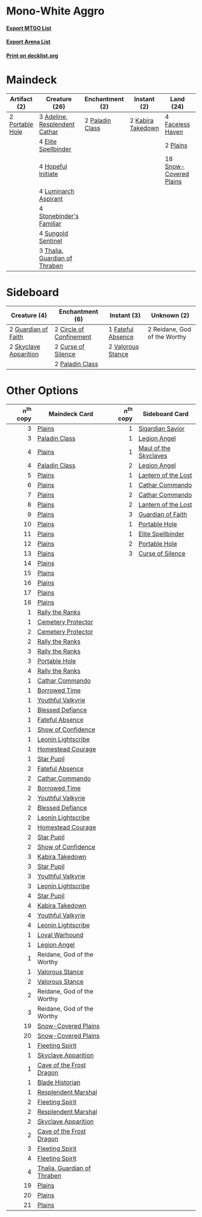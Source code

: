 # Mono-White Aggro

#### [Export MTGO List](../collection/Mono-White%20Aggro/Mono-White%20Aggro.txt)
#### [Export Arena List](../collection/Mono-White%20Aggro/Mono-White%20Aggro_arena.txt)
#### [Print on decklist.org](http://decklist.org/?deckmain=3%09Adeline,%20Resplendent%20Cathar%0A4%09Brutal%20Cathar%0A4%09Elite%20Spellbinder%0A4%09Faceless%20Haven%0A4%09Hopeful%20Initiate%0A2%09Kabira%20Takedown%0A4%09Luminarch%20Aspirant%0A2%09Paladin%20Class%0A2%09Plains%0A2%09Portable%20Hole%0A18%09Snow-Covered%20Plains%0A4%09Stonebinder's%20Familiar%0A4%09Sungold%20Sentinel%0A3%09Thalia,%20Guardian%20of%20Thraben&deckside=2%09Circle%20of%20Confinement%0A2%09Curse%20of%20Silence%0A1%09Fateful%20Absence%0A2%09Guardian%20of%20Faith%0A2%09Paladin%20Class%0A2%09Reidane,%20God%20of%20the%20Worthy%0A2%09Skyclave%20Apparition%0A2%09Valorous%20Stance)
# Maindeck

|                                       Artifact (2)                                       |                                             Creature (26)                                              |                                     Enchantment (2)                                      |                                        Instant (2)                                         |                                            Land (24)                                            |  Unknown (4)  |
|------------------------------------------------------------------------------------------|--------------------------------------------------------------------------------------------------------|------------------------------------------------------------------------------------------|--------------------------------------------------------------------------------------------|-------------------------------------------------------------------------------------------------|---------------|
|2 [Portable Hole](http://gatherer.wizards.com/Pages/Card/Details.aspx?multiverseid=527320)|3 [Adeline, Resplendent Cathar](http://gatherer.wizards.com/Pages/Card/Details.aspx?multiverseid=534751)|2 [Paladin Class](http://gatherer.wizards.com/Pages/Card/Details.aspx?multiverseid=527316)|2 [Kabira Takedown](http://gatherer.wizards.com/Pages/Card/Details.aspx?multiverseid=491641)|4 [Faceless Haven](http://gatherer.wizards.com/Pages/Card/Details.aspx?multiverseid=503874)      |4 Brutal Cathar|
|                                                                                          |4 [Elite Spellbinder](http://gatherer.wizards.com/Pages/Card/Details.aspx?multiverseid=513494)          |                                                                                          |                                                                                            |2 [Plains](http://gatherer.wizards.com/Pages/Card/Details.aspx?multiverseid=439856)              |               |
|                                                                                          |4 [Hopeful Initiate](http://gatherer.wizards.com/Pages/Card/Details.aspx?multiverseid=540850)           |                                                                                          |                                                                                            |18 [Snow-Covered Plains](http://gatherer.wizards.com/Pages/Card/Details.aspx?multiverseid=121267)|               |
|                                                                                          |4 [Luminarch Aspirant](http://gatherer.wizards.com/Pages/Card/Details.aspx?multiverseid=491647)         |                                                                                          |                                                                                            |                                                                                                 |               |
|                                                                                          |4 [Stonebinder's Familiar](http://gatherer.wizards.com/Pages/Card/Details.aspx?multiverseid=513508)     |                                                                                          |                                                                                            |                                                                                                 |               |
|                                                                                          |4 [Sungold Sentinel](http://gatherer.wizards.com/Pages/Card/Details.aspx?multiverseid=534795)           |                                                                                          |                                                                                            |                                                                                                 |               |
|                                                                                          |3 [Thalia, Guardian of Thraben](http://gatherer.wizards.com/Pages/Card/Details.aspx?multiverseid=442025)|                                                                                          |                                                                                            |                                                                                                 |               |


# Sideboard

|                                          Creature (4)                                          |                                         Enchantment (6)                                          |                                        Instant (3)                                         |        Unknown (2)         |
|------------------------------------------------------------------------------------------------|--------------------------------------------------------------------------------------------------|--------------------------------------------------------------------------------------------|----------------------------|
|2 [Guardian of Faith](http://gatherer.wizards.com/Pages/Card/Details.aspx?multiverseid=527305)  |2 [Circle of Confinement](http://gatherer.wizards.com/Pages/Card/Details.aspx?multiverseid=540834)|1 [Fateful Absence](http://gatherer.wizards.com/Pages/Card/Details.aspx?multiverseid=534774)|2 Reidane, God of the Worthy|
|2 [Skyclave Apparition](http://gatherer.wizards.com/Pages/Card/Details.aspx?multiverseid=495603)|2 [Curse of Silence](http://gatherer.wizards.com/Pages/Card/Details.aspx?multiverseid=534770)     |2 [Valorous Stance](http://gatherer.wizards.com/Pages/Card/Details.aspx?multiverseid=391950)|                            |
|                                                                                                |2 [Paladin Class](http://gatherer.wizards.com/Pages/Card/Details.aspx?multiverseid=527316)        |                                                                                            |                            |


# Other Options

|*n*<sup>th</sup> copy|                                            Maindeck Card                                             |*n*<sup>th</sup> copy|                                         Sideboard Card                                         |
|--------------------:|------------------------------------------------------------------------------------------------------|--------------------:|------------------------------------------------------------------------------------------------|
|                    3|[Plains](http://gatherer.wizards.com/Pages/Card/Details.aspx?multiverseid=439856)                     |                    1|[Sigardian Savior](http://gatherer.wizards.com/Pages/Card/Details.aspx?multiverseid=534792)     |
|                    3|[Paladin Class](http://gatherer.wizards.com/Pages/Card/Details.aspx?multiverseid=527316)              |                    1|[Legion Angel](http://gatherer.wizards.com/Pages/Card/Details.aspx?multiverseid=491646)         |
|                    4|[Plains](http://gatherer.wizards.com/Pages/Card/Details.aspx?multiverseid=439856)                     |                    1|[Maul of the Skyclaves](http://gatherer.wizards.com/Pages/Card/Details.aspx?multiverseid=491651)|
|                    4|[Paladin Class](http://gatherer.wizards.com/Pages/Card/Details.aspx?multiverseid=527316)              |                    2|[Legion Angel](http://gatherer.wizards.com/Pages/Card/Details.aspx?multiverseid=491646)         |
|                    5|[Plains](http://gatherer.wizards.com/Pages/Card/Details.aspx?multiverseid=439856)                     |                    1|[Lantern of the Lost](http://gatherer.wizards.com/Pages/Card/Details.aspx?multiverseid=541135)  |
|                    6|[Plains](http://gatherer.wizards.com/Pages/Card/Details.aspx?multiverseid=439856)                     |                    1|[Cathar Commando](http://gatherer.wizards.com/Pages/Card/Details.aspx?multiverseid=534764)      |
|                    7|[Plains](http://gatherer.wizards.com/Pages/Card/Details.aspx?multiverseid=439856)                     |                    2|[Cathar Commando](http://gatherer.wizards.com/Pages/Card/Details.aspx?multiverseid=534764)      |
|                    8|[Plains](http://gatherer.wizards.com/Pages/Card/Details.aspx?multiverseid=439856)                     |                    2|[Lantern of the Lost](http://gatherer.wizards.com/Pages/Card/Details.aspx?multiverseid=541135)  |
|                    9|[Plains](http://gatherer.wizards.com/Pages/Card/Details.aspx?multiverseid=439856)                     |                    3|[Guardian of Faith](http://gatherer.wizards.com/Pages/Card/Details.aspx?multiverseid=527305)    |
|                   10|[Plains](http://gatherer.wizards.com/Pages/Card/Details.aspx?multiverseid=439856)                     |                    1|[Portable Hole](http://gatherer.wizards.com/Pages/Card/Details.aspx?multiverseid=527320)        |
|                   11|[Plains](http://gatherer.wizards.com/Pages/Card/Details.aspx?multiverseid=439856)                     |                    1|[Elite Spellbinder](http://gatherer.wizards.com/Pages/Card/Details.aspx?multiverseid=513494)    |
|                   12|[Plains](http://gatherer.wizards.com/Pages/Card/Details.aspx?multiverseid=439856)                     |                    2|[Portable Hole](http://gatherer.wizards.com/Pages/Card/Details.aspx?multiverseid=527320)        |
|                   13|[Plains](http://gatherer.wizards.com/Pages/Card/Details.aspx?multiverseid=439856)                     |                    3|[Curse of Silence](http://gatherer.wizards.com/Pages/Card/Details.aspx?multiverseid=534770)     |
|                   14|[Plains](http://gatherer.wizards.com/Pages/Card/Details.aspx?multiverseid=439856)                     |                     |                                                                                                |
|                   15|[Plains](http://gatherer.wizards.com/Pages/Card/Details.aspx?multiverseid=439856)                     |                     |                                                                                                |
|                   16|[Plains](http://gatherer.wizards.com/Pages/Card/Details.aspx?multiverseid=439856)                     |                     |                                                                                                |
|                   17|[Plains](http://gatherer.wizards.com/Pages/Card/Details.aspx?multiverseid=439856)                     |                     |                                                                                                |
|                   18|[Plains](http://gatherer.wizards.com/Pages/Card/Details.aspx?multiverseid=439856)                     |                     |                                                                                                |
|                    1|[Rally the Ranks](http://gatherer.wizards.com/Pages/Card/Details.aspx?multiverseid=503625)            |                     |                                                                                                |
|                    1|[Cemetery Protector](http://gatherer.wizards.com/Pages/Card/Details.aspx?multiverseid=540833)         |                     |                                                                                                |
|                    2|[Cemetery Protector](http://gatherer.wizards.com/Pages/Card/Details.aspx?multiverseid=540833)         |                     |                                                                                                |
|                    2|[Rally the Ranks](http://gatherer.wizards.com/Pages/Card/Details.aspx?multiverseid=503625)            |                     |                                                                                                |
|                    3|[Rally the Ranks](http://gatherer.wizards.com/Pages/Card/Details.aspx?multiverseid=503625)            |                     |                                                                                                |
|                    3|[Portable Hole](http://gatherer.wizards.com/Pages/Card/Details.aspx?multiverseid=527320)              |                     |                                                                                                |
|                    4|[Rally the Ranks](http://gatherer.wizards.com/Pages/Card/Details.aspx?multiverseid=503625)            |                     |                                                                                                |
|                    1|[Cathar Commando](http://gatherer.wizards.com/Pages/Card/Details.aspx?multiverseid=534764)            |                     |                                                                                                |
|                    1|[Borrowed Time](http://gatherer.wizards.com/Pages/Card/Details.aspx?multiverseid=534759)              |                     |                                                                                                |
|                    1|[Youthful Valkyrie](http://gatherer.wizards.com/Pages/Card/Details.aspx?multiverseid=506924)          |                     |                                                                                                |
|                    1|[Blessed Defiance](http://gatherer.wizards.com/Pages/Card/Details.aspx?multiverseid=534758)           |                     |                                                                                                |
|                    1|[Fateful Absence](http://gatherer.wizards.com/Pages/Card/Details.aspx?multiverseid=534774)            |                     |                                                                                                |
|                    1|[Show of Confidence](http://gatherer.wizards.com/Pages/Card/Details.aspx?multiverseid=513505)         |                     |                                                                                                |
|                    1|[Leonin Lightscribe](http://gatherer.wizards.com/Pages/Card/Details.aspx?multiverseid=513497)         |                     |                                                                                                |
|                    1|[Homestead Courage](http://gatherer.wizards.com/Pages/Card/Details.aspx?multiverseid=534780)          |                     |                                                                                                |
|                    1|[Star Pupil](http://gatherer.wizards.com/Pages/Card/Details.aspx?multiverseid=513507)                 |                     |                                                                                                |
|                    2|[Fateful Absence](http://gatherer.wizards.com/Pages/Card/Details.aspx?multiverseid=534774)            |                     |                                                                                                |
|                    2|[Cathar Commando](http://gatherer.wizards.com/Pages/Card/Details.aspx?multiverseid=534764)            |                     |                                                                                                |
|                    2|[Borrowed Time](http://gatherer.wizards.com/Pages/Card/Details.aspx?multiverseid=534759)              |                     |                                                                                                |
|                    2|[Youthful Valkyrie](http://gatherer.wizards.com/Pages/Card/Details.aspx?multiverseid=506924)          |                     |                                                                                                |
|                    2|[Blessed Defiance](http://gatherer.wizards.com/Pages/Card/Details.aspx?multiverseid=534758)           |                     |                                                                                                |
|                    2|[Leonin Lightscribe](http://gatherer.wizards.com/Pages/Card/Details.aspx?multiverseid=513497)         |                     |                                                                                                |
|                    2|[Homestead Courage](http://gatherer.wizards.com/Pages/Card/Details.aspx?multiverseid=534780)          |                     |                                                                                                |
|                    2|[Star Pupil](http://gatherer.wizards.com/Pages/Card/Details.aspx?multiverseid=513507)                 |                     |                                                                                                |
|                    2|[Show of Confidence](http://gatherer.wizards.com/Pages/Card/Details.aspx?multiverseid=513505)         |                     |                                                                                                |
|                    3|[Kabira Takedown](http://gatherer.wizards.com/Pages/Card/Details.aspx?multiverseid=491641)            |                     |                                                                                                |
|                    3|[Star Pupil](http://gatherer.wizards.com/Pages/Card/Details.aspx?multiverseid=513507)                 |                     |                                                                                                |
|                    3|[Youthful Valkyrie](http://gatherer.wizards.com/Pages/Card/Details.aspx?multiverseid=506924)          |                     |                                                                                                |
|                    3|[Leonin Lightscribe](http://gatherer.wizards.com/Pages/Card/Details.aspx?multiverseid=513497)         |                     |                                                                                                |
|                    4|[Star Pupil](http://gatherer.wizards.com/Pages/Card/Details.aspx?multiverseid=513507)                 |                     |                                                                                                |
|                    4|[Kabira Takedown](http://gatherer.wizards.com/Pages/Card/Details.aspx?multiverseid=491641)            |                     |                                                                                                |
|                    4|[Youthful Valkyrie](http://gatherer.wizards.com/Pages/Card/Details.aspx?multiverseid=506924)          |                     |                                                                                                |
|                    4|[Leonin Lightscribe](http://gatherer.wizards.com/Pages/Card/Details.aspx?multiverseid=513497)         |                     |                                                                                                |
|                    1|[Loyal Warhound](http://gatherer.wizards.com/Pages/Card/Details.aspx?multiverseid=527310)             |                     |                                                                                                |
|                    1|[Legion Angel](http://gatherer.wizards.com/Pages/Card/Details.aspx?multiverseid=491646)               |                     |                                                                                                |
|                    1|Reidane, God of the Worthy                                                                            |                     |                                                                                                |
|                    1|[Valorous Stance](http://gatherer.wizards.com/Pages/Card/Details.aspx?multiverseid=391950)            |                     |                                                                                                |
|                    2|[Valorous Stance](http://gatherer.wizards.com/Pages/Card/Details.aspx?multiverseid=391950)            |                     |                                                                                                |
|                    2|Reidane, God of the Worthy                                                                            |                     |                                                                                                |
|                    3|Reidane, God of the Worthy                                                                            |                     |                                                                                                |
|                   19|[Snow-Covered Plains](http://gatherer.wizards.com/Pages/Card/Details.aspx?multiverseid=121267)        |                     |                                                                                                |
|                   20|[Snow-Covered Plains](http://gatherer.wizards.com/Pages/Card/Details.aspx?multiverseid=121267)        |                     |                                                                                                |
|                    1|[Fleeting Spirit](http://gatherer.wizards.com/Pages/Card/Details.aspx?multiverseid=540844)            |                     |                                                                                                |
|                    1|[Skyclave Apparition](http://gatherer.wizards.com/Pages/Card/Details.aspx?multiverseid=495603)        |                     |                                                                                                |
|                    1|[Cave of the Frost Dragon](http://gatherer.wizards.com/Pages/Card/Details.aspx?multiverseid=527540)   |                     |                                                                                                |
|                    1|[Blade Historian](http://gatherer.wizards.com/Pages/Card/Details.aspx?multiverseid=513657)            |                     |                                                                                                |
|                    1|[Resplendent Marshal](http://gatherer.wizards.com/Pages/Card/Details.aspx?multiverseid=503628)        |                     |                                                                                                |
|                    2|[Fleeting Spirit](http://gatherer.wizards.com/Pages/Card/Details.aspx?multiverseid=540844)            |                     |                                                                                                |
|                    2|[Resplendent Marshal](http://gatherer.wizards.com/Pages/Card/Details.aspx?multiverseid=503628)        |                     |                                                                                                |
|                    2|[Skyclave Apparition](http://gatherer.wizards.com/Pages/Card/Details.aspx?multiverseid=495603)        |                     |                                                                                                |
|                    2|[Cave of the Frost Dragon](http://gatherer.wizards.com/Pages/Card/Details.aspx?multiverseid=527540)   |                     |                                                                                                |
|                    3|[Fleeting Spirit](http://gatherer.wizards.com/Pages/Card/Details.aspx?multiverseid=540844)            |                     |                                                                                                |
|                    4|[Fleeting Spirit](http://gatherer.wizards.com/Pages/Card/Details.aspx?multiverseid=540844)            |                     |                                                                                                |
|                    4|[Thalia, Guardian of Thraben](http://gatherer.wizards.com/Pages/Card/Details.aspx?multiverseid=442025)|                     |                                                                                                |
|                   19|[Plains](http://gatherer.wizards.com/Pages/Card/Details.aspx?multiverseid=439856)                     |                     |                                                                                                |
|                   20|[Plains](http://gatherer.wizards.com/Pages/Card/Details.aspx?multiverseid=439856)                     |                     |                                                                                                |
|                   21|[Plains](http://gatherer.wizards.com/Pages/Card/Details.aspx?multiverseid=439856)                     |                     |                                                                                                |

